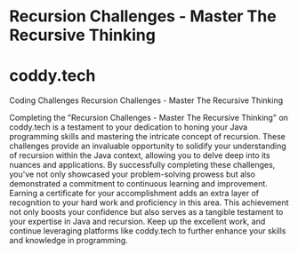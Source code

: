 # Recursion Challenges - Master The Recursive Thinking
# coddy.tech
Coding Challenges Recursion Challenges - Master The Recursive Thinking 

Completing the "Recursion Challenges - Master The Recursive Thinking" on coddy.tech is a testament to your dedication to honing your Java programming skills and mastering the intricate concept of recursion. These challenges provide an invaluable opportunity to solidify your understanding of recursion within the Java context, allowing you to delve deep into its nuances and applications. By successfully completing these challenges, you've not only showcased your problem-solving prowess but also demonstrated a commitment to continuous learning and improvement. Earning a certificate for your accomplishment adds an extra layer of recognition to your hard work and proficiency in this area. This achievement not only boosts your confidence but also serves as a tangible testament to your expertise in Java and recursion. Keep up the excellent work, and continue leveraging platforms like coddy.tech to further enhance your skills and knowledge in programming.




